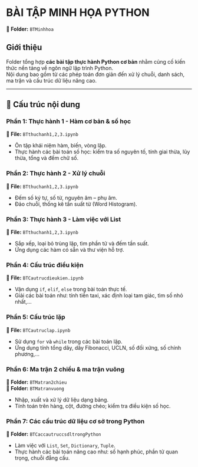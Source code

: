 # BÀI TẬP MINH HỌA PYTHON  
**📂 Folder:** `BTMinhhoa`  
## Giới thiệu  
Folder tổng hợp **các bài tập thực hành Python cơ bản** nhằm củng cố kiến thức nền tảng về ngôn ngữ lập trình Python.  
Nội dung bao gồm từ các phép toán đơn giản đến xử lý chuỗi, danh sách, ma trận và cấu trúc dữ liệu nâng cao.  

---

## 🔹 Cấu trúc nội dung  

### **Phần 1: Thực hành 1 - Hàm cơ bản & số học**  
**📄 File:** `BTthuchanh1,2,3.ipynb`  
- Ôn tập khái niệm hàm, biến, vòng lặp.  
- Thực hành các bài toán số học: kiểm tra số nguyên tố, tính giai thừa, lũy thừa, tổng và đếm chữ số.  

### **Phần 2: Thực hành 2 - Xử lý chuỗi**  
**📄 File:** `BTthuchanh1,2,3.ipynb` 
- Đếm số ký tự, số từ, nguyên âm – phụ âm.  
- Đảo chuỗi, thống kê tần suất từ (Word Histogram).  

### **Phần 3: Thực hành 3 - Làm việc với List**  
**📄 File:** `BTthuchanh1,2,3.ipynb` 
- Sắp xếp, loại bỏ trùng lặp, tìm phần tử và đếm tần suất.  
- Ứng dụng các hàm có sẵn và thư viện hỗ trợ.  

### **Phần 4: Cấu trúc điều kiện**  
**📄 File:** `BTCautrucdieukien.ipynb` 
- Vận dụng `if`, `elif`, `else` trong bài toán thực tế.  
- Giải các bài toán như: tính tiền taxi, xác định loại tam giác, tìm số nhỏ nhất,...  

### **Phần 5: Cấu trúc lặp**  
**📄 File:** `BTCautruclap.ipynb` 
- Sử dụng `for` và `while` trong các bài toán lặp.  
- Ứng dụng tính tổng dãy, dãy Fibonacci, UCLN, số đối xứng, số chính phương,...  

### **Phần 6: Ma trận 2 chiều & ma trận vuông**  
**📂 Folder:** `BTMatran2chieu`  
**📂 Folder:** `BTMatranvuong`  
- Nhập, xuất và xử lý dữ liệu dạng bảng.  
- Tính toán trên hàng, cột, đường chéo; kiểm tra điều kiện số học.  

### **Phần 7: Các cấu trúc dữ liệu cơ sở trong Python**  
**📂 Folder:** `BTCaccautruccsdltrongPython`
- Làm việc với `List`, `Set`, `Dictionary`, `Tuple`.  
- Thực hành các bài toán nâng cao như: số hạnh phúc, phần tử quan trọng, chuỗi đẳng cấu.  



